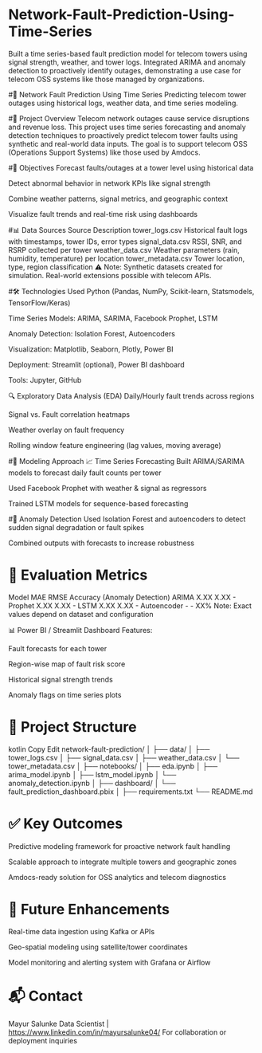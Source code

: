 # Network-Fault-Prediction-Using-Time-Series
Built a time series-based fault prediction model for telecom towers using signal strength, weather, and tower logs. Integrated ARIMA and anomaly detection to proactively identify outages, demonstrating a use case for telecom OSS systems like those managed by organizations.

#📡 Network Fault Prediction Using Time Series
Predicting telecom tower outages using historical logs, weather data, and time series modeling.

#📁 Project Overview
Telecom network outages cause service disruptions and revenue loss. This project uses time series forecasting and anomaly detection techniques to proactively predict telecom tower faults using synthetic and real-world data inputs. The goal is to support telecom OSS (Operations Support Systems) like those used by Amdocs.

#🎯 Objectives
Forecast faults/outages at a tower level using historical data

Detect abnormal behavior in network KPIs like signal strength

Combine weather patterns, signal metrics, and geographic context

Visualize fault trends and real-time risk using dashboards

#📊 Data Sources
Source	Description
tower_logs.csv	Historical fault logs with timestamps, tower IDs, error types
signal_data.csv	RSSI, SNR, and RSRP collected per tower
weather_data.csv	Weather parameters (rain, humidity, temperature) per location
tower_metadata.csv	Tower location, type, region classification
⚠️ Note: Synthetic datasets created for simulation. Real-world extensions possible with telecom APIs.

#🛠️ Technologies Used
Python (Pandas, NumPy, Scikit-learn, Statsmodels, TensorFlow/Keras)

Time Series Models: ARIMA, SARIMA, Facebook Prophet, LSTM

Anomaly Detection: Isolation Forest, Autoencoders

Visualization: Matplotlib, Seaborn, Plotly, Power BI

Deployment: Streamlit (optional), Power BI dashboard

Tools: Jupyter, GitHub

🔍 Exploratory Data Analysis (EDA)
Daily/Hourly fault trends across regions

Signal vs. Fault correlation heatmaps

Weather overlay on fault frequency

Rolling window feature engineering (lag values, moving average)

#🧠 Modeling Approach
📈 Time Series Forecasting
Built ARIMA/SARIMA models to forecast daily fault counts per tower

Used Facebook Prophet with weather & signal as regressors

Trained LSTM models for sequence-based forecasting

#🚨 Anomaly Detection
Used Isolation Forest and autoencoders to detect sudden signal degradation or fault spikes

Combined outputs with forecasts to increase robustness

# 📐 Evaluation Metrics
Model	MAE	RMSE	Accuracy (Anomaly Detection)
ARIMA	X.XX	X.XX	-
Prophet	X.XX	X.XX	-
LSTM	X.XX	X.XX	-
Autoencoder	-	-	XX%
Note: Exact values depend on dataset and configuration

📊 Power BI / Streamlit Dashboard
Features:

Fault forecasts for each tower

Region-wise map of fault risk score

Historical signal strength trends

Anomaly flags on time series plots


# 📁 Project Structure
kotlin
Copy
Edit
network-fault-prediction/
│
├── data/
│   ├── tower_logs.csv
│   ├── signal_data.csv
│   ├── weather_data.csv
│   └── tower_metadata.csv
│
├── notebooks/
│   ├── eda.ipynb
│   ├── arima_model.ipynb
│   ├── lstm_model.ipynb
│   └── anomaly_detection.ipynb
│
├── dashboard/
│   └── fault_prediction_dashboard.pbix
│
├── requirements.txt
└── README.md
# ✅ Key Outcomes
Predictive modeling framework for proactive network fault handling

Scalable approach to integrate multiple towers and geographic zones

Amdocs-ready solution for OSS analytics and telecom diagnostics

# 🚀 Future Enhancements
Real-time data ingestion using Kafka or APIs

Geo-spatial modeling using satellite/tower coordinates

Model monitoring and alerting system with Grafana or Airflow

# 📬 Contact
Mayur Salunke
Data Scientist | https://www.linkedin.com/in/mayursalunke04/ 
For collaboration or deployment inquiries
